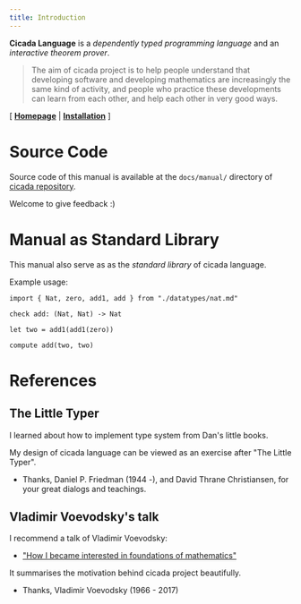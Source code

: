 ```yaml
---
title: Introduction
---
```


**Cicada Language** is a
_dependently typed programming language_ and an
_interactive theorem prover_.

> The aim of cicada project is to help people understand that developing
> software and developing mathematics are increasingly the same kind of
> activity, and people who practice these developments can learn from
> each other, and help each other in very good ways.

[ [**Homepage**](https://cicada-lang.org/)
| [**Installation**](./installation.md) ]

# Source Code

Source code of this manual is available at
the `docs/manual/` directory of [cicada repository](https://github.com/cicada-lang/cicada).

Welcome to give feedback :)

# Manual as Standard Library

This manual also serve as as the _standard library_ of cicada language.

Example usage:

```cicada
import { Nat, zero, add1, add } from "./datatypes/nat.md"

check add: (Nat, Nat) -> Nat

let two = add1(add1(zero))

compute add(two, two)
```

# References

## The Little Typer

I learned about how to implement type system from Dan's little books.

My design of cicada language can be viewed as an exercise after "The Little Typer".

- Thanks, Daniel P. Friedman (1944 -), and David Thrane Christiansen,
  for your great dialogs and teachings.

## Vladimir Voevodsky's talk

I recommend a talk of Vladimir Voevodsky:

- ["How I became interested in foundations of mathematics"](https://readonly.link/articles/xieyuheng/xieyuheng/-/persons/vladimir-voevodsky/how-i-became-interested-in-foundations-of-mathematics.md)

It summarises the motivation behind cicada project beautifully.

- Thanks, Vladimir Voevodsky (1966 - 2017)

